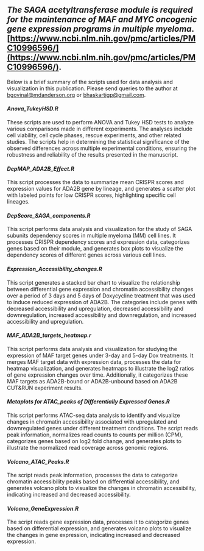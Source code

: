 ## *The SAGA acetyltransferase module is required for the maintenance of MAF and MYC oncogenic gene expression programs in multiple myeloma*. [https://www.ncbi.nlm.nih.gov/pmc/articles/PMC10996596/](https://www.ncbi.nlm.nih.gov/pmc/articles/PMC10996596/).

Below is a brief summary of the scripts used for data analysis and visualization in this publication. Please send queries to the author at bgovinal@mdanderson.org or bhaskartigp@gmail.com.

#### *Anova_TukeyHSD.R*
These scripts are used to perform ANOVA and Tukey HSD tests to analyze various comparisons made in different experiments. The analyses include cell viability, cell cycle phases, rescue experiments, and other related studies. The scripts help in determining the statistical significance of the observed differences across multiple experimental conditions, ensuring the robustness and reliability of the results presented in the manuscript.

#### *DepMAP_ADA2B_Effect.R*
This script processes the data to summarize mean CRISPR scores and expression values for ADA2B gene by lineage, and generates a scatter plot with labeled points for low CRISPR scores, highlighting specific cell lineages.

#### *DepScore_SAGA_components.R*
This script performs data analysis and visualization for the study of SAGA subunits dependency scores in multiple myeloma (MM) cell lines. It processes CRISPR dependency scores and expression data, categorizes genes based on their module, and generates box plots to visualize the dependency scores of different genes across various cell lines. 

#### *Expression_Accessibility_changes.R*
This script generates a stacked bar chart to visualize the relationship between differential gene expression and chromatin accessibility changes over a period of 3 days and 5 days of Doxycycline treatment that was used to induce reduced expression of ADA2B. The categories include genes with decreased accessibility and upregulation, decreased accessibility and downregulation, increased accessibility and downregulation, and increased accessibility and upregulation.

#### *MAF_ADA2B_targets_heatmap.r*
This script performs data analysis and visualization for studying the expression of MAF target genes under 3-day and 5-day Dox treatments. It merges MAF target data with expression data, processes the data for heatmap visualization, and generates heatmaps to illustrate the log2 ratios of gene expression changes over time. Additionally, it categorizes these MAF targets as ADA2B-bound or ADA2B-unbound based on ADA2B CUT&RUN experiment results.

#### *Metaplots for ATAC_peaks of Differentially Expressed Genes.R*
This script performs ATAC-seq data analysis to identify and visualize changes in chromatin accessibility associated with upregulated and downregulated genes under different treatment conditions. The script reads peak information, normalizes read counts to counts per million (CPM), categorizes genes based on log2 fold change, and generates plots to illustrate the normalized read coverage across genomic regions.

#### *Volcano_ATAC_Peaks.R*
The script reads peak information, processes the data to categorize chromatin accessibility peaks based on differential accessibility, and generates volcano plots to visualize the changes in chromatin accessibility, indicating increased and decreased accessibility.

#### *Volcano_GeneExpression.R*
The script reads gene expression data, processes it to categorize genes based on differential expression, and generates volcano plots to visualize the changes in gene expression, indicating increased and decreased expression.
